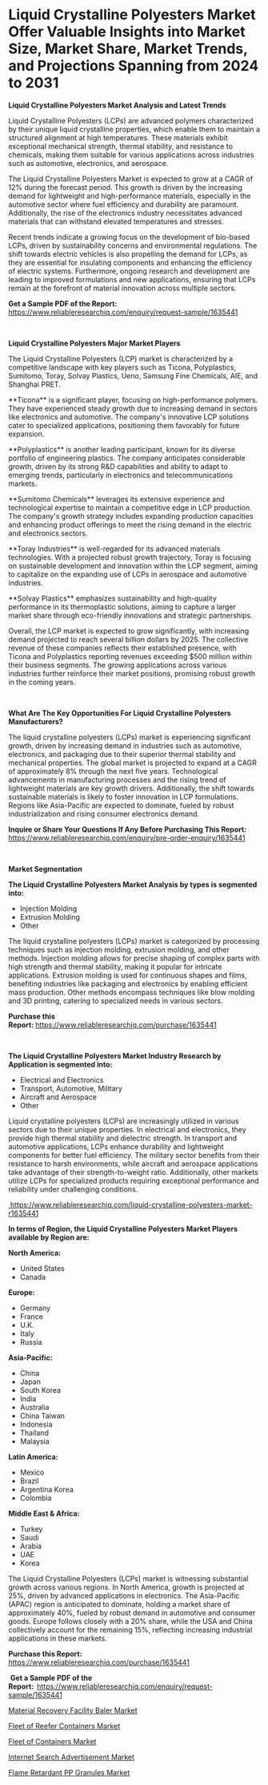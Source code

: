 <p><h1>Liquid Crystalline Polyesters Market Offer Valuable Insights into Market Size, Market Share, Market Trends, and Projections Spanning from 2024 to 2031</h1></p><p><strong>Liquid Crystalline Polyesters Market Analysis and Latest Trends</strong></p>
<p><p>Liquid Crystalline Polyesters (LCPs) are advanced polymers characterized by their unique liquid crystalline properties, which enable them to maintain a structured alignment at high temperatures. These materials exhibit exceptional mechanical strength, thermal stability, and resistance to chemicals, making them suitable for various applications across industries such as automotive, electronics, and aerospace. </p><p>The Liquid Crystalline Polyesters Market is expected to grow at a CAGR of 12% during the forecast period. This growth is driven by the increasing demand for lightweight and high-performance materials, especially in the automotive sector where fuel efficiency and durability are paramount. Additionally, the rise of the electronics industry necessitates advanced materials that can withstand elevated temperatures and stresses.</p><p>Recent trends indicate a growing focus on the development of bio-based LCPs, driven by sustainability concerns and environmental regulations. The shift towards electric vehicles is also propelling the demand for LCPs, as they are essential for insulating components and enhancing the efficiency of electric systems. Furthermore, ongoing research and development are leading to improved formulations and new applications, ensuring that LCPs remain at the forefront of material innovation across multiple sectors.</p></p>
<p><strong>Get a Sample PDF of the Report:&nbsp;</strong> <a href="https://www.reliableresearchiq.com/enquiry/request-sample/1635441?utm_campaign=1087&utm_medium=2&utm_source=Github&utm_content=ia&utm_term=07122024&utm_id=liquid-crystalline-polyesters">https://www.reliableresearchiq.com/enquiry/request-sample/1635441</a></p>
<p>&nbsp;</p>
<p><strong>Liquid Crystalline Polyesters Major Market Players</strong></p>
<p><p>The Liquid Crystalline Polyesters (LCP) market is characterized by a competitive landscape with key players such as Ticona, Polyplastics, Sumitomo, Toray, Solvay Plastics, Ueno, Samsung Fine Chemicals, AIE, and Shanghai PRET.</p><p>**Ticona** is a significant player, focusing on high-performance polymers. They have experienced steady growth due to increasing demand in sectors like electronics and automotive. The company's innovative LCP solutions cater to specialized applications, positioning them favorably for future expansion.</p><p>**Polyplastics** is another leading participant, known for its diverse portfolio of engineering plastics. The company anticipates considerable growth, driven by its strong R&D capabilities and ability to adapt to emerging trends, particularly in electronics and telecommunications markets.</p><p>**Sumitomo Chemicals** leverages its extensive experience and technological expertise to maintain a competitive edge in LCP production. The company's growth strategy includes expanding production capacities and enhancing product offerings to meet the rising demand in the electric and electronics sectors.</p><p>**Toray Industries** is well-regarded for its advanced materials technologies. With a projected robust growth trajectory, Toray is focusing on sustainable development and innovation within the LCP segment, aiming to capitalize on the expanding use of LCPs in aerospace and automotive industries.</p><p>**Solvay Plastics** emphasizes sustainability and high-quality performance in its thermoplastic solutions, aiming to capture a larger market share through eco-friendly innovations and strategic partnerships.</p><p>Overall, the LCP market is expected to grow significantly, with increasing demand projected to reach several billion dollars by 2025. The collective revenue of these companies reflects their established presence, with Ticona and Polyplastics reporting revenues exceeding $500 million within their business segments. The growing applications across various industries further reinforce their market positions, promising robust growth in the coming years.</p></p>
<p>&nbsp;</p>
<p><strong>What Are The Key Opportunities For Liquid Crystalline Polyesters Manufacturers?</strong></p>
<p><p>The liquid crystalline polyesters (LCPs) market is experiencing significant growth, driven by increasing demand in industries such as automotive, electronics, and packaging due to their superior thermal stability and mechanical properties. The global market is projected to expand at a CAGR of approximately 8% through the next five years. Technological advancements in manufacturing processes and the rising trend of lightweight materials are key growth drivers. Additionally, the shift towards sustainable materials is likely to foster innovation in LCP formulations. Regions like Asia-Pacific are expected to dominate, fueled by robust industrialization and rising consumer electronics demand.</p></p>
<p><strong>Inquire or Share Your Questions If Any Before Purchasing This Report:</strong> <a href="https://www.reliableresearchiq.com/enquiry/pre-order-enquiry/1635441?utm_campaign=1087&utm_medium=2&utm_source=Github&utm_content=ia&utm_term=07122024&utm_id=liquid-crystalline-polyesters">https://www.reliableresearchiq.com/enquiry/pre-order-enquiry/1635441</a></p>
<p>&nbsp;</p>
<p><strong>Market Segmentation</strong></p>
<p><strong>The Liquid Crystalline Polyesters Market Analysis by types is segmented into:</strong></p>
<p><ul><li>Injection Molding</li><li>Extrusion Molding</li><li>Other</li></ul></p>
<p><p>The liquid crystalline polyesters (LCPs) market is categorized by processing techniques such as injection molding, extrusion molding, and other methods. Injection molding allows for precise shaping of complex parts with high strength and thermal stability, making it popular for intricate applications. Extrusion molding is used for continuous shapes and films, benefiting industries like packaging and electronics by enabling efficient mass production. Other methods encompass techniques like blow molding and 3D printing, catering to specialized needs in various sectors.</p></p>
<p><strong>Purchase this Report:&nbsp;</strong><a href="https://www.reliableresearchiq.com/purchase/1635441?utm_campaign=1087&utm_medium=2&utm_source=Github&utm_content=ia&utm_term=07122024&utm_id=liquid-crystalline-polyesters">https://www.reliableresearchiq.com/purchase/1635441</a></p>
<p>&nbsp;</p>
<p><strong>The Liquid Crystalline Polyesters Market Industry Research by Application is segmented into:</strong></p>
<p><ul><li>Electrical and Electronics</li><li>Transport, Automotive, Military</li><li>Aircraft and Aerospace</li><li>Other</li></ul></p>
<p><p>Liquid crystalline polyesters (LCPs) are increasingly utilized in various sectors due to their unique properties. In electrical and electronics, they provide high thermal stability and dielectric strength. In transport and automotive applications, LCPs enhance durability and lightweight components for better fuel efficiency. The military sector benefits from their resistance to harsh environments, while aircraft and aerospace applications take advantage of their strength-to-weight ratio. Additionally, other markets utilize LCPs for specialized products requiring exceptional performance and reliability under challenging conditions.</p></p>
<p><a href="https://www.reliableresearchiq.com/liquid-crystalline-polyesters-market-r1635441?utm_campaign=1087&utm_medium=2&utm_source=Github&utm_content=ia&utm_term=07122024&utm_id=liquid-crystalline-polyesters">&nbsp;https://www.reliableresearchiq.com/liquid-crystalline-polyesters-market-r1635441</a></p>
<p><strong>In terms of Region, the Liquid Crystalline Polyesters Market Players available by Region are:</strong></p>
<p>
    <p> <strong> North America: </strong>
        <ul>
            <li>United States</li>
            <li>Canada</li>
        </ul>
        </p> 
    <p> <strong> Europe: </strong>
        <ul>
            <li>Germany</li>
            <li>France</li>
            <li>U.K.</li>
            <li>Italy</li>
            <li>Russia</li>
        </ul>
        </p> 
    <p> <strong> Asia-Pacific: </strong>
        <ul>
            <li>China</li>
            <li>Japan</li>
            <li>South Korea</li>
            <li>India</li>
            <li>Australia</li>
            <li>China Taiwan</li>
            <li>Indonesia</li>
            <li>Thailand</li>
            <li>Malaysia</li>
        </ul>
        </p> 
    <p> <strong> Latin America: </strong>
        <ul>
            <li>Mexico</li>
            <li>Brazil</li>
            <li>Argentina Korea</li>
            <li>Colombia</li>
        </ul>
        </p> 
    <p> <strong> Middle East & Africa: </strong>
        <ul>
            <li>Turkey</li>
            <li>Saudi</li>
            <li>Arabia</li>
            <li>UAE</li>
            <li>Korea</li>
        </ul>
    </p>
    </p>
<p><p>The Liquid Crystalline Polyesters (LCPs) market is witnessing substantial growth across various regions. In North America, growth is projected at 25%, driven by advanced applications in electronics. The Asia-Pacific (APAC) region is anticipated to dominate, holding a market share of approximately 40%, fueled by robust demand in automotive and consumer goods. Europe follows closely with a 20% share, while the USA and China collectively account for the remaining 15%, reflecting increasing industrial applications in these markets.</p></p>
<p><strong>Purchase this Report: </strong><a href="https://www.reliableresearchiq.com/purchase/1635441?utm_campaign=1087&utm_medium=2&utm_source=Github&utm_content=ia&utm_term=07122024&utm_id=liquid-crystalline-polyesters">https://www.reliableresearchiq.com/purchase/1635441</a></p>
<p>&nbsp;<strong>Get a Sample PDF of the Report:&nbsp;&nbsp;</strong><a href="https://www.reliableresearchiq.com/enquiry/request-sample/1635441?utm_campaign=1087&utm_medium=2&utm_source=Github&utm_content=ia&utm_term=07122024&utm_id=liquid-crystalline-polyesters">https://www.reliableresearchiq.com/enquiry/request-sample/1635441</a></p>
<p><strong></strong></p>
<p><p><a href="https://issuu.com/reportprime-2/docs/material-recovery-facility-baler-market-size-2030.?utm_campaign=1087&utm_medium=2&utm_source=Github&utm_content=ia&utm_term=07122024&utm_id=liquid-crystalline-polyesters">Material Recovery Facility Baler Market</a></p><p><a href="https://www.linkedin.com/pulse/fleet-reefer-containers-market-size-foreign-opportunities-revenue-j8wre?utm_campaign=1087&utm_medium=2&utm_source=Github&utm_content=ia&utm_term=07122024&utm_id=liquid-crystalline-polyesters">Fleet of Reefer Containers Market</a></p><p><a href="https://www.linkedin.com/pulse/the-sympatico-insight-9odme?utm_campaign=1087&utm_medium=2&utm_source=Github&utm_content=ia&utm_term=07122024&utm_id=liquid-crystalline-polyesters">Fleet of Containers Market</a></p><p><a href="https://issuu.com/reportprime-2/docs/internet-search-advertisement-market-size-2030.ppt?utm_campaign=1087&utm_medium=2&utm_source=Github&utm_content=ia&utm_term=07122024&utm_id=liquid-crystalline-polyesters">Internet Search  Advertisement Market</a></p><p><a href="https://github.com/ulyssacrayne00231/Market-Research-Report-List-1/blob/main/flame-retardant-pp-granules-market.md?utm_campaign=1087&utm_medium=2&utm_source=Github&utm_content=ia&utm_term=07122024&utm_id=liquid-crystalline-polyesters">Flame Retardant PP Granules Market</a></p></p>